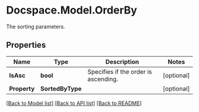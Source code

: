 # Docspace.Model.OrderBy
The sorting parameters.

## Properties

Name | Type | Description | Notes
------------ | ------------- | ------------- | -------------
**IsAsc** | **bool** | Specifies if the order is ascending. | [optional] 
**Property** | **SortedByType** |  | [optional] 

[[Back to Model list]](../README.md#documentation-for-models) [[Back to API list]](../README.md#documentation-for-api-endpoints) [[Back to README]](../README.md)

